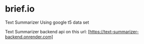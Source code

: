 # brief.io
Text Summarizer Using google t5 data set

Text Summarizer backend api on this url: [https://text-summarizer-backend.onrender.com]
